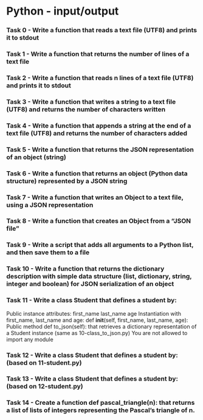 # Python - input/output

### Task 0 - Write a function that reads a text file (UTF8) and prints it to stdout

### Task 1 - Write a function that returns the number of lines of a text file

### Task 2 - Write a function that reads n lines of a text file (UTF8) and prints it to stdout

### Task 3 - Write a function that writes a string to a text file (UTF8) and returns the number of characters written

### Task 4 - Write a function that appends a string at the end of a text file (UTF8) and returns the number of characters added

### Task 5 - Write a function that returns the JSON representation of an object (string)

### Task 6 - Write a function that returns an object (Python data structure) represented by a JSON string

### Task 7 - Write a function that writes an Object to a text file, using a JSON representation

### Task 8 - Write a function that creates an Object from a “JSON file”

### Task 9 - Write a script that adds all arguments to a Python list, and then save them to a file

### Task 10 - Write a function that returns the dictionary description with simple data structure (list, dictionary, string, integer and boolean) for JSON serialization of an object

### Task 11 - Write a class Student that defines a student by:

Public instance attributes:
first_name
last_name
age
Instantiation with first_name, last_name and age: def __init__(self, first_name, last_name, age):
Public method def to_json(self): that retrieves a dictionary representation of a Student instance (same as 10-class_to_json.py)
You are not allowed to import any module  

### Task 12 - Write a class Student that defines a student by: (based on 11-student.py)

### Task 13 - Write a class Student that defines a student by: (based on 12-student.py)

### Task 14 - Create a function def pascal_triangle(n): that returns a list of lists of integers representing the Pascal’s triangle of n.